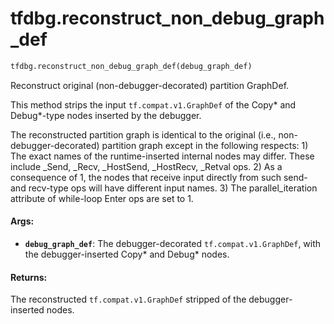 <div itemscope itemtype="http://developers.google.com/ReferenceObject">
<meta itemprop="name" content="tfdbg.reconstruct_non_debug_graph_def" />
<meta itemprop="path" content="Stable" />
</div>

# tfdbg.reconstruct_non_debug_graph_def

``` python
tfdbg.reconstruct_non_debug_graph_def(debug_graph_def)
```

Reconstruct original (non-debugger-decorated) partition GraphDef.

This method strips the input `tf.compat.v1.GraphDef` of the Copy* and
Debug*-type nodes inserted by the debugger.

The reconstructed partition graph is identical to the original (i.e.,
  non-debugger-decorated) partition graph except in the following respects:
    1) The exact names of the runtime-inserted internal nodes may differ.
       These include _Send, _Recv, _HostSend, _HostRecv, _Retval ops.
    2) As a consequence of 1, the nodes that receive input directly from such
       send- and recv-type ops will have different input names.
    3) The parallel_iteration attribute of while-loop Enter ops are set to 1.

#### Args:

* <b>`debug_graph_def`</b>: The debugger-decorated `tf.compat.v1.GraphDef`, with the
    debugger-inserted Copy* and Debug* nodes.


#### Returns:

The reconstructed `tf.compat.v1.GraphDef` stripped of the debugger-inserted
nodes.
